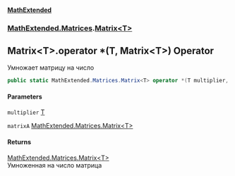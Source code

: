 #### [MathExtended](index.md 'index')
### [MathExtended.Matrices](MathExtended_Matrices.md 'MathExtended.Matrices').[Matrix&lt;T&gt;](MathExtended_Matrices_Matrix_T_.md 'MathExtended.Matrices.Matrix&lt;T&gt;')
## Matrix&lt;T&gt;.operator *(T, Matrix&lt;T&gt;) Operator
Умножает матрицу на число  
```csharp
public static MathExtended.Matrices.Matrix<T> operator *(T multiplier, MathExtended.Matrices.Matrix<T> matrixA);
```
#### Parameters
<a name='MathExtended_Matrices_Matrix_T__op_Multiply(T_MathExtended_Matrices_Matrix_T_)_multiplier'></a>
`multiplier` [T](MathExtended_Matrices_Matrix_T_.md#MathExtended_Matrices_Matrix_T__T 'MathExtended.Matrices.Matrix&lt;T&gt;.T')  
  
<a name='MathExtended_Matrices_Matrix_T__op_Multiply(T_MathExtended_Matrices_Matrix_T_)_matrixA'></a>
`matrixA` [MathExtended.Matrices.Matrix&lt;](MathExtended_Matrices_Matrix_T_.md 'MathExtended.Matrices.Matrix&lt;T&gt;')[T](MathExtended_Matrices_Matrix_T_.md#MathExtended_Matrices_Matrix_T__T 'MathExtended.Matrices.Matrix&lt;T&gt;.T')[&gt;](MathExtended_Matrices_Matrix_T_.md 'MathExtended.Matrices.Matrix&lt;T&gt;')  
  
#### Returns
[MathExtended.Matrices.Matrix&lt;](MathExtended_Matrices_Matrix_T_.md 'MathExtended.Matrices.Matrix&lt;T&gt;')[T](MathExtended_Matrices_Matrix_T_.md#MathExtended_Matrices_Matrix_T__T 'MathExtended.Matrices.Matrix&lt;T&gt;.T')[&gt;](MathExtended_Matrices_Matrix_T_.md 'MathExtended.Matrices.Matrix&lt;T&gt;')  
Умноженная на число матрица
